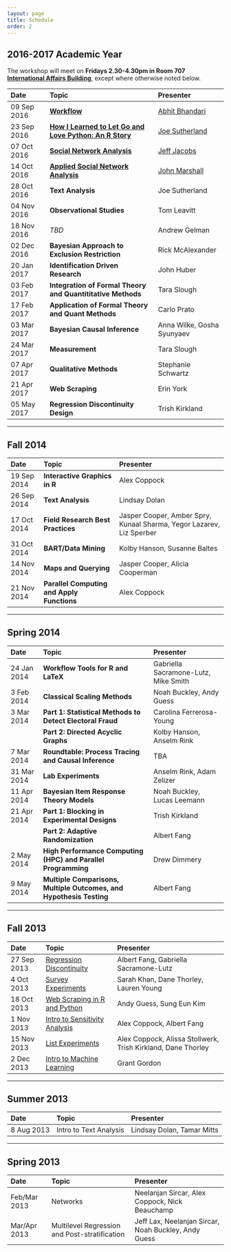 ```yaml
---
layout: page
title: Schedule
order: 2
---
```


## 2016-2017 Academic Year

The workshop will meet on **Fridays 2.30-4.30pm in Room 707 [International Affairs Building](http://www.dkv.columbia.edu/columbia_edu/site/about_columbia/map/international_affairs.html)**, except where otherwise noted below.

| Date | Topic | Presenter |
|:------|:-----|:---------------|
| 09 Sep 2016 | **[Workflow](https://cupsmethods.github.io/workflow/)** | [Abhit Bhandari](http://polisci.columbia.edu/people/profile/1322) |
| 23 Sep 2016 | **[How I Learned to Let Go and Love Python: An R Story](https://cupsmethods.github.io/from-r-to-python/)** | [Joe Sutherland](http://polisci.columbia.edu/people/profile/1631) |
| 07 Oct 2016 | **[Social Network Analysis](https://cupsmethods.github.io/social-network-analysis/)** | [Jeff Jacobs](http://cs.stanford.edu/people/jjacobs3/) |
| 14 Oct 2016 | **[Applied Social Network Analysis](https://cupsmethods.github.io/applied-social-network-analysis-estimating-peer-to-peer-interactions/)** | [John Marshall](http://scholar.harvard.edu/jmarshall) |
| 28 Oct 2016 | **Text Analysis** | Joe Sutherland |
| 04 Nov 2016 | **Observational Studies** | Tom Leavitt |
| 18 Nov 2016 | *TBD* | Andrew Gelman |
| 02 Dec 2016 | **Bayesian Approach to Exclusion Restriction** | Rick McAlexander |
| 20 Jan 2017 | **Identification Driven Research** | John Huber |
| 03 Feb 2017 | **Integration of Formal Theory and Quantititative Methods** | Tara Slough |
| 17 Feb 2017 | **Application of Formal Theory and Quant Methods** | Carlo Prato |
| 03 Mar 2017 | **Bayesian Causal Inference** | Anna Wilke, Gosha Syunyaev |
| 24 Mar 2017 | **Measurement** | Tara Slough |
| 07 Apr 2017 | **Qualitative Methods** | Stephanie Schwartz |
| 21 Apr 2017 | **Web Scraping** | Erin York |
| 05 May 2017 | **Regression Discontinuity Design** | Trish Kirkland |

* * *

## Fall 2014

| Date | Topic | Presenter |
|:------|:-----|:---------------|
| 19 Sep 2014 | **Interactive Graphics in R** | Alex Coppock |
| 26 Sep 2014 | **Text Analysis** | Lindsay Dolan |
| 17 Oct 2014 | **Field Research Best Practices** | Jasper Cooper, Amber Spry, Kunaal Sharma, Yegor Lazarev, Liz Sperber |
| 31 Oct 2014 | **BART/Data Mining** | Kolby Hanson, Susanne Baltes |
| 14 Nov 2014 | **Maps and Querying** | Jasper Cooper, Alicia Cooperman |
| 21 Nov 2014 | **Parallel Computing and Apply Functions** | Alex Coppock |

* * *

## Spring 2014

| Date | Topic | Presenter |
|:------|:-----|:---------------|
| 24 Jan 2014 | **Workflow Tools for R and LaTeX** | Gabriella Sacramone-Lutz, Mike Smith |
| 3 Feb 2014 | **Classical Scaling Methods** | Noah Buckley, Andy Guess |
| 3 Mar 2014 | **Part 1: Statistical Methods to Detect Electoral Fraud** | Carolina Ferrerosa-Young |
| | **Part 2: Directed Acyclic Graphs** | Kolby Hanson, Anselm Rink |
| 7 Mar 2014 | **Roundtable: Process Tracing and Causal Inference** | TBA |
| 31 Mar 2014 | **Lab Experiments** | Anselm Rink, Adam Zelizer |
| 11 Apr 2014 | **Bayesian Item Response Theory Models** | Noah Buckley, Lucas Leemann |
| 21 Apr 2014 | **Part 1: Blocking in Experimental Designs** | Trish Kirkland |
| | **Part 2: Adaptive Randomization** | Albert Fang |
| 2 May 2014 | **High Performance Computing (HPC) and Parallel Programming** | Drew Dimmery |
| 9 May 2014 | **Multiple Comparisons, Multiple Outcomes, and Hypothesis Testing** | Albert Fang |

* * *

## Fall 2013

| Date | Topic | Presenter |
|:------|:-----|:---------------|
| 27 Sep 2013 | [Regression Discontinuity](http://cupsmethods.github.io/regression-discontinuity) | Albert Fang, Gabriella Sacramone-Lutz |
| 4 Oct 2013 | [Survey Experiments](http://cupsmethods.github.io/survey-experiments/) | Sarah Khan, Dane Thorley, Lauren Young |
| 18 Oct 2013 | [Web Scraping in R and Python](http://cupsmethods.github.io/web-scraping-in-r-and-python/) | Andy Guess, Sung Eun Kim |
| 1 Nov 2013 | [Intro to Sensitivity Analysis](http://cupsmethods.github.io/intro-to-sensitivity-analysis/) | Alex Coppock, Albert Fang |
| 15 Nov 2013 | [List Experiments](http://cupsmethods.github.io/list-experiments/) | Alex Coppock, Alissa Stollwerk, Trish Kirkland, Dane Thorley |
| 2 Dec 2013 | [Intro to Machine Learning](http://cupsmethods.github.io/intro-to-machine-learning/) | Grant Gordon |

* * *

## Summer 2013

| Date | Topic | Presenter |
|:------|:-----|:---------------|
| 8 Aug 2013 | Intro to Text Analysis | Lindsay Dolan, Tamar Mitts |

* * *

## Spring 2013

| Date | Topic | Presenter |
|:------|:-----|:---------------|
| Feb/Mar 2013 | Networks | Neelanjan Sircar, Alex Coppock, Nick Beauchamp |
| Mar/Apr 2013 | Multilevel Regression and Post-stratification | Jeff Lax, Neelanjan Sircar, Noah Buckley, Andy Guess |